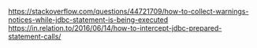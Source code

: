 https://stackoverflow.com/questions/44721709/how-to-collect-warnings-notices-while-jdbc-statement-is-being-executed
https://in.relation.to/2016/06/14/how-to-intercept-jdbc-prepared-statement-calls/
